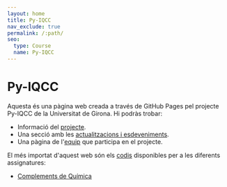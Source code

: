 ```yaml
---
layout: home
title: Py-IQCC
nav_exclude: true
permalink: /:path/
seo:
  type: Course
  name: Py-IQCC
---
```


# Py-IQCC

Aquesta és una pàgina web creada a través de GitHub Pages pel projecte Py-IQCC de la Universitat de Girona. Hi podràs trobar:

- Informació del [projecte](about.md).
- Una secció amb les [actualitzacions i esdeveniments](calendar.md).
- Una pàgina de l'[equip](equip.md) que participa en el projecte.

El més importat d'aquest web són els [codis](Codis.md) disponibles per a les diferents assignatures:

- [Complements de Química](COQ.md)
